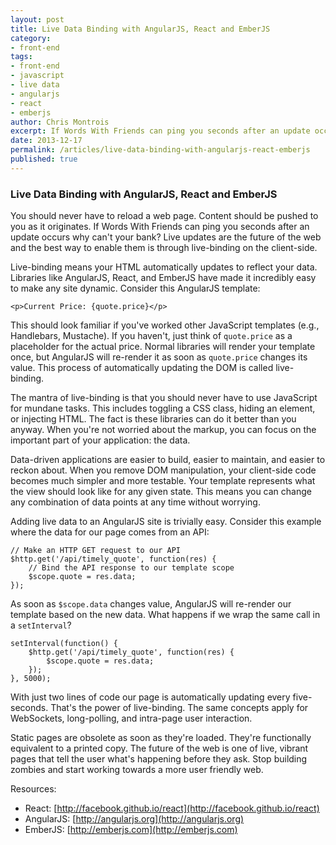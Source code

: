 ```yaml
---
layout: post
title: Live Data Binding with AngularJS, React and EmberJS
category: 
- front-end
tags: 
- front-end
- javascript
- live data
- angularjs
- react
- emberjs
author: Chris Montrois
excerpt: If Words With Friends can ping you seconds after an update occurs why can't your bank?
date: 2013-12-17
permalink: /articles/live-data-binding-with-angularjs-react-emberjs
published: true
---
```


### Live Data Binding with AngularJS, React and EmberJS

You should never have to reload a web page. Content should be pushed to you as it originates. If Words With Friends can ping you seconds after an update occurs why can't your bank? Live updates are the future of the web and the best way to enable them is through live-binding on the client-side.

Live-binding means your HTML automatically updates to reflect your data. Libraries like AngularJS, React, and EmberJS have made it incredibly easy to make any site dynamic. Consider this AngularJS template:

`<p>Current Price: {quote.price}</p>`

This should look familiar if you've worked other JavaScript templates (e.g., Handlebars, Mustache). If you haven't, just think of `quote.price` as a placeholder for the actual price. Normal libraries will render your template once, but AngularJS will re-render it as soon as `quote.price` changes its value. This process of automatically updating the DOM is called live-binding.

The mantra of live-binding is that you should never have to use JavaScript for mundane tasks. This includes toggling a CSS class, hiding an element, or injecting HTML. The fact is these libraries can do it better than you anyway. When you're not worried about the markup, you can focus on the important part of your application: the data.

Data-driven applications are easier to build, easier to maintain, and easier to reckon about. When you remove DOM manipulation, your client-side code becomes much simpler and more testable. Your template represents what the view should look like for any given state. This means you can change any combination of data points at any time without worrying.

Adding live data to an AngularJS site is trivially easy. Consider this example where the data for our page comes from an API:

```
// Make an HTTP GET request to our API
$http.get('/api/timely_quote', function(res) {
	// Bind the API response to our template scope 
	$scope.quote = res.data; 
});
```

As soon as `$scope.data` changes value, AngularJS will re-render our template based on the new data. What happens if we wrap the same call in a `setInterval`?

```
setInterval(function() {
	$http.get('/api/timely_quote', function(res) { 
		$scope.quote = res.data; 
	});
}, 5000);
```

With just two lines of code our page is automatically updating every five-seconds. That's the power of live-binding. The same concepts apply for WebSockets, long-polling, and intra-page user interaction.

Static pages are obsolete as soon as they're loaded. They're functionally equivalent to a printed copy. The future of the web is one of live, vibrant pages that tell the user what's happening before they ask. Stop building zombies and start working towards a more user friendly web.

Resources:

* React: [http://facebook.github.io/react](http://facebook.github.io/react)
* AngularJS: [http://angularjs.org](http://angularjs.org)
* EmberJS: [http://emberjs.com](http://emberjs.com)


